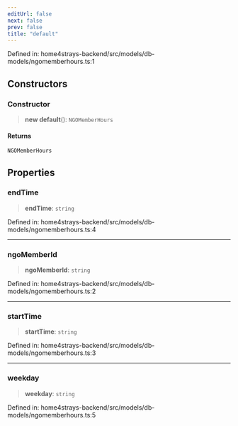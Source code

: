 ```yaml
---
editUrl: false
next: false
prev: false
title: "default"
---
```


Defined in: home4strays-backend/src/models/db-models/ngomemberhours.ts:1

## Constructors

### Constructor

> **new default**(): `NGOMemberHours`

#### Returns

`NGOMemberHours`

## Properties

### endTime

> **endTime**: `string`

Defined in: home4strays-backend/src/models/db-models/ngomemberhours.ts:4

***

### ngoMemberId

> **ngoMemberId**: `string`

Defined in: home4strays-backend/src/models/db-models/ngomemberhours.ts:2

***

### startTime

> **startTime**: `string`

Defined in: home4strays-backend/src/models/db-models/ngomemberhours.ts:3

***

### weekday

> **weekday**: `string`

Defined in: home4strays-backend/src/models/db-models/ngomemberhours.ts:5
